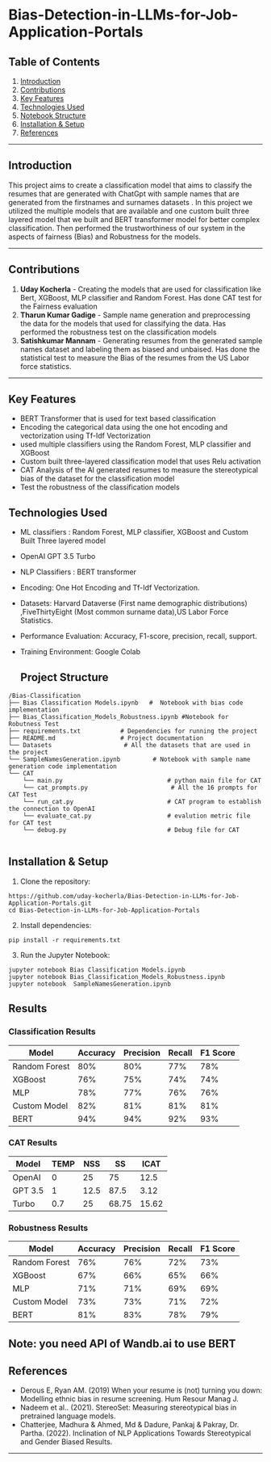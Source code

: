# Bias-Detection-in-LLMs-for-Job-Application-Portals

## Table of Contents

1. [Introduction](#Introduction)  
2. [Contributions](#Contributions)
3. [Key Features](#Key-Features)  
4. [Technologies Used](#Technologies-Used)  
5. [Notebook Structure](#notebook-structure)
6. [Installation & Setup](#Installation&Setup)
7. [References](#References)

---

## Introduction

This project aims to create a classification model that aims to classify the resumes that are generated with ChatGpt with sample names that are generated from the firstnames and surnames datasets . In this project we utilized the multiple models that are available and one custom built three layered model that we built and BERT transformer model for better complex classification. Then performed the trustworthiness of our system in the aspects of fairness (Bias) and Robustness for the models.

---

## Contributions

1. **Uday Kocherla**   - Creating the models that are used for classification like Bert, XGBoost, MLP classifier and Random Forest. Has done CAT test for the Fairness evaluation
2. **Tharun Kumar Gadige**  - Sample name generation and preprocessing the data for the models that used for classifying the data. Has performed the robustness test on the classification models
3. **Satishkumar Mannam**   - Generating resumes from the generated sample names dataset and labeling them as biased and unbaised. Has done the statistical test to measure the Bias of the resumes from the US Labor force statistics.

---

## Key Features
- BERT Transformer that is used for text based classification
- Encoding the categorical data using the one hot encoding and vectorization using Tf-Idf Vectorization
- used multiple classifiers using the Random Forest, MLP classifier and XGBoost
- Custom built three-layered classification model that uses Relu activation
- CAT Analysis of the AI generated resumes to measure the stereotypical bias of the dataset for the classification model
- Test the robustness of the classification models

## Technologies Used

- ML classifiers : Random Forest, MLP classifier, XGBoost and Custom Built Three layered model
- OpenAI GPT 3.5 Turbo
- NLP Classifiers : BERT transformer
- Encoding: One Hot Encoding and Tf-Idf Vectorization.
- Datasets: Harvard Dataverse (First name demographic distributions) ,FiveThirtyEight (Most common surname data),US Labor Force Statistics.
- Performance Evaluation: Accuracy, F1-score, precision, recall, support.
- Training Environment: Google Colab


  ## **Project Structure**
```
/Bias-Classification
├── Bias Classification Models.ipynb   #  Notebook with bias code implementation
├── Bias_Classification_Models_Robustness.ipynb #Notebook for Robutness Test
├── requirements.txt           # Dependencies for running the project
├── README.md                  # Project documentation
└── Datasets                    # All the datasets that are used in the project
└── SampleNamesGeneration.ipynb         # Notebook with sample name generation code implementation
└── CAT
    └── main.py                             # python main file for CAT
    └── cat_prompts.py                       # All the 16 prompts for CAT Test
    └── run_cat.py                          # CAT program to establish the connection to OpenAI 
    └── evaluate_cat.py                     # evalution metric file for CAT test
    └── debug.py                            # Debug file for CAT


```
## **Installation & Setup**
1. Clone the repository:

```
https://github.com/uday-kocherla/Bias-Detection-in-LLMs-for-Job-Application-Portals.git
cd Bias-Detection-in-LLMs-for-Job-Application-Portals
```

2. Install dependencies:

```
pip install -r requirements.txt
```

3. Run the Jupyter Notebook:

```
jupyter notebook Bias Classification Models.ipynb
jupyter notebook Bias_Classification_Models_Robustness.ipynb
jupyter notebook  SampleNamesGeneration.ipynb
```

## Results

### Classification Results
| Model | Accuracy | Precision | Recall | F1 Score |
|----------|----------|----------|----------|----------|
|  Random Forest  | 80%  | 80%  | 77% | 78%  |
| XGBoost | 76%  | 75%  | 74%  | 74%  |
|  MLP   | 78% | 77% | 76%  | 76% |
|  Custom Model   | 82% | 81% | 81%  | 81% |
|  BERT   | 94% | 94% | 92%  | 93% |


### CAT Results
| Model | TEMP | NSS | SS | ICAT |
|----------|----------|----------|----------|----------|
|  OpenAI  | 0  | 25  | 75 | 12.5  |
| GPT 3.5  | 1  | 12.5  | 87.5  | 3.12  |
|  Turbo   | 0.7 | 25 | 68.75  | 15.62 |

### Robustness Results
| Model | Accuracy | Precision | Recall | F1 Score |
|----------|----------|----------|----------|----------|
|  Random Forest  | 76%  | 76%  | 72% | 73%  |
| XGBoost | 67%  | 66%  | 65%  | 66%  |
|  MLP   | 71% | 71% | 69%  | 69% |
|  Custom Model   | 73% | 73% | 71%  | 72% |
|  BERT   | 81% | 83% | 78%  | 79% |


Note: you need API of Wandb.ai to use BERT
---
## **References**
- Derous E, Ryan AM. (2019) When your resume is (not) turning you down: Modelling ethnic bias in resume screening. Hum Resour Manag J. 
- Nadeem et al.. (2021). StereoSet: Measuring stereotypical bias in pretrained language models.
- Chatterjee, Madhura & Ahmed, Md & Dadure, Pankaj & Pakray, Dr. Partha. (2022). Inclination of NLP Applications Towards Stereotypical and Gender Biased Results. 


---
